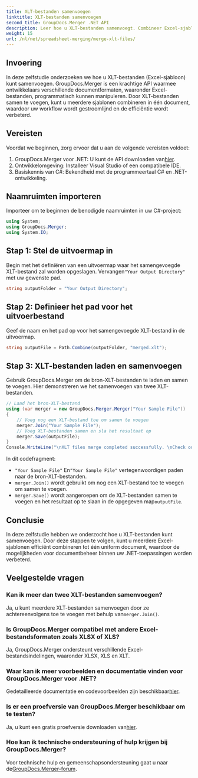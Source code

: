 ```yaml
---
title: XLT-bestanden samenvoegen
linktitle: XLT-bestanden samenvoegen
second_title: GroupDocs.Merger .NET API
description: Leer hoe u XLT-bestanden samenvoegt. Combineer Excel-sjablonen programmatisch in C# met deze stapsgewijze handleiding.
weight: 15
url: /nl/net/spreadsheet-merging/merge-xlt-files/
---
```

## Invoering
In deze zelfstudie onderzoeken we hoe u XLT-bestanden (Excel-sjabloon) kunt samenvoegen. GroupDocs.Merger is een krachtige API waarmee ontwikkelaars verschillende documentformaten, waaronder Excel-bestanden, programmatisch kunnen manipuleren. Door XLT-bestanden samen te voegen, kunt u meerdere sjablonen combineren in één document, waardoor uw workflow wordt gestroomlijnd en de efficiëntie wordt verbeterd.
## Vereisten
Voordat we beginnen, zorg ervoor dat u aan de volgende vereisten voldoet:
1.  GroupDocs.Merger voor .NET: U kunt de API downloaden van[hier](https://releases.groupdocs.com/merger/net/).
2. Ontwikkelomgeving: Installeer Visual Studio of een compatibele IDE.
3. Basiskennis van C#: Bekendheid met de programmeertaal C# en .NET-ontwikkeling.

## Naamruimten importeren
Importeer om te beginnen de benodigde naamruimten in uw C#-project:
```csharp
using System; 
using GroupDocs.Merger;
using System.IO;
```
## Stap 1: Stel de uitvoermap in
 Begin met het definiëren van een uitvoermap waar het samengevoegde XLT-bestand zal worden opgeslagen. Vervangen`"Your Output Directory"` met uw gewenste pad.
```csharp
string outputFolder = "Your Output Directory";
```
## Stap 2: Definieer het pad voor het uitvoerbestand
Geef de naam en het pad op voor het samengevoegde XLT-bestand in de uitvoermap.
```csharp
string outputFile = Path.Combine(outputFolder, "merged.xlt");
```
## Stap 3: XLT-bestanden laden en samenvoegen
Gebruik GroupDocs.Merger om de bron-XLT-bestanden te laden en samen te voegen. Hier demonstreren we het samenvoegen van twee XLT-bestanden.
```csharp
// Laad het bron-XLT-bestand
using (var merger = new GroupDocs.Merger.Merger("Your Sample File"))
{
    // Voeg nog een XLT-bestand toe om samen te voegen
    merger.Join("Your Sample File");
    // Voeg XLT-bestanden samen en sla het resultaat op
    merger.Save(outputFile);
}
Console.WriteLine("\nXLT files merge completed successfully. \nCheck output in {0}", outputFolder);
```
In dit codefragment:
- `"Your Sample File"` En`"Your Sample File"` vertegenwoordigen paden naar de bron-XLT-bestanden.
- `merger.Join()` wordt gebruikt om nog een XLT-bestand toe te voegen om samen te voegen.
- `merger.Save()` wordt aangeroepen om de XLT-bestanden samen te voegen en het resultaat op te slaan in de opgegeven map`outputFile`.

## Conclusie
In deze zelfstudie hebben we onderzocht hoe u XLT-bestanden kunt samenvoegen. Door deze stappen te volgen, kunt u meerdere Excel-sjablonen efficiënt combineren tot één uniform document, waardoor de mogelijkheden voor documentbeheer binnen uw .NET-toepassingen worden verbeterd.

## Veelgestelde vragen
### Kan ik meer dan twee XLT-bestanden samenvoegen?
Ja, u kunt meerdere XLT-bestanden samenvoegen door ze achtereenvolgens toe te voegen met behulp van`merger.Join()`.
### Is GroupDocs.Merger compatibel met andere Excel-bestandsformaten zoals XLSX of XLS?
Ja, GroupDocs.Merger ondersteunt verschillende Excel-bestandsindelingen, waaronder XLSX, XLS en XLT.
### Waar kan ik meer voorbeelden en documentatie vinden voor GroupDocs.Merger voor .NET?
 Gedetailleerde documentatie en codevoorbeelden zijn beschikbaar[hier](https://tutorials.groupdocs.com/merger/net/).
### Is er een proefversie van GroupDocs.Merger beschikbaar om te testen?
 Ja, u kunt een gratis proefversie downloaden van[hier](https://releases.groupdocs.com/).
### Hoe kan ik technische ondersteuning of hulp krijgen bij GroupDocs.Merger?
 Voor technische hulp en gemeenschapsondersteuning gaat u naar de[GroupDocs.Merger-forum](https://forum.groupdocs.com/c/merger/32).
